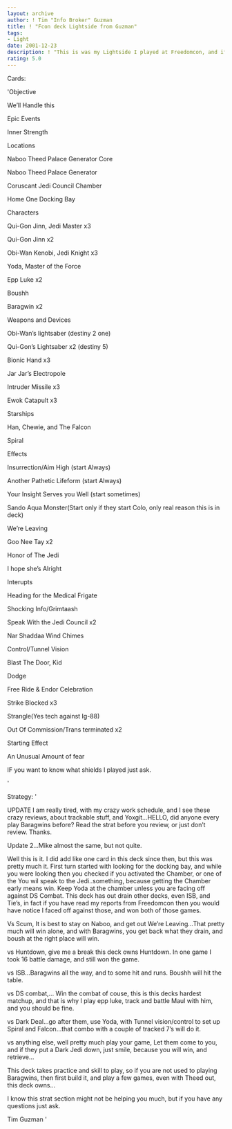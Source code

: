 ```yaml
---
layout: archive
author: ! Tim "Info Broker" Guzman
title: ! "Fcon deck Lightside from Guzman"
tags:
- Light
date: 2001-12-23
description: ! "This is was my Lightside I played at Freedomcon, and if you read my reports from that, you will see, that this deck rocks."
rating: 5.0
---
```

Cards: 

'Objective

We’ll Handle this


Epic Events

Inner Strength


Locations

Naboo Theed Palace Generator Core

Naboo Theed Palace Generator

Coruscant Jedi Council Chamber

Home One Docking Bay


Characters

Qui-Gon Jinn, Jedi Master x3

Qui-Gon Jinn x2 

Obi-Wan Kenobi, Jedi Knight x3

Yoda, Master of the Force

Epp Luke x2

Boushh

Baragwin x2


Weapons and Devices

Obi-Wan’s lightsaber (destiny 2 one)

Qui-Gon’s Lightsaber x2 (destiny 5)

Bionic Hand x3

Jar Jar’s Electropole

Intruder Missile x3

Ewok Catapult x3


Starships

Han, Chewie, and The Falcon

Spiral


Effects

Insurrection/Aim High (start Always)

Another Pathetic Lifeform (start Always)

Your Insight Serves you Well (start sometimes)

Sando Aqua Monster(Start only if they start Colo, only real reason this is in deck)

We’re Leaving

Goo Nee Tay x2

Honor of The Jedi

I hope she’s Alright


Interupts

Heading for the Medical Frigate

Shocking Info/Grimtaash

Speak With the Jedi Council x2

Nar Shaddaa Wind Chimes

Control/Tunnel Vision

Blast The Door, Kid

Dodge

Free Ride & Endor Celebration

Strike Blocked x3

Strangle(Yes tech against Ig-88)

Out Of Commission/Trans terminated x2


Starting Effect

An Unusual Amount of fear

IF you want to know what shields I played just ask.

'

Strategy: '

UPDATE I am really tired, with my crazy work schedule, and I see these crazy reviews, about trackable stuff, and Yoxgit...HELLO, did anyone every play Baragwins before?  Read the strat before you review, or just don’t review.  Thanks.


Update 2...Mike almost the same, but not quite.




Well this is it.  I did add like one card in this deck since then, but this was pretty much it.  First turn started with looking for the docking bay, and while you were looking then you checked if you activated the Chamber, or one of the You wil speak to the Jedi..something, because getting the Chamber early means win.  Keep Yoda at the chamber unless you are facing off against DS Combat.  This deck has out drain other decks, even ISB, and Tie’s, in fact if you have read my reports from Freedomcon then you would have notice I faced off against those, and won both of those games.  


Vs Scum, It is best to stay on Naboo, and get out We’re Leaving...That pretty much will win alone, and with Baragwins, you get back what they drain, and boush at the right place will win.


vs Huntdown, give me a break this deck owns Huntdown.  In one game I took 16 battle damage, and still won the game.


vs ISB...Baragwins all the way, and to some hit and runs.  Boushh will hit the table.


vs DS combat,...  Win the combat of couse, this is this decks hardest matchup, and that is why I play epp luke, track and battle Maul with him, and you should be fine.


vs Dark Deal...go after them, use Yoda, with Tunnel vision/control to set up Spiral and Falcon...that combo with a couple of tracked 7’s will do it.


vs anything else, well pretty much play your game, Let them come to you, and if they put a Dark Jedi down, just smile, because you will win, and retrieve...


This deck takes practice and skill to play, so if you are not used to playing Baragwins, then first build it, and play a few games, even with Theed out, this deck owns...


I know this strat section might not be helping you much, but if you have any questions just ask.


Tim Guzman  '